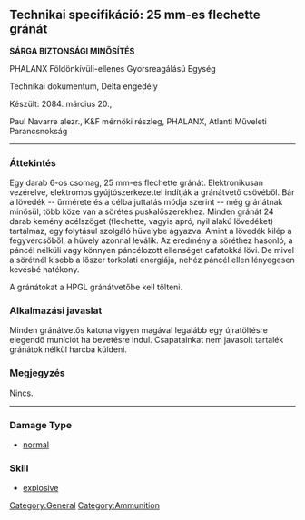 ## Technikai specifikáció: 25 mm-es flechette gránát

**SÁRGA BIZTONSÁGI MINŐSÍTÉS**

PHALANX Földönkívüli-ellenes Gyorsreagálású Egység

Technikai dokumentum, Delta engedély

Készült: 2084. március 20.,

Paul Navarre alezr., K&F mérnöki részleg, PHALANX, Atlanti Műveleti
Parancsnokság

------------------------------------------------------------------------

### Áttekintés

Egy darab 6-os csomag, 25 mm-es flechette gránát. Elektronikusan
vezérelve, elektromos gyújtószerkezettel indítják a gránátvető csövéből.
Bár a lövedék -- űrmérete és a célba juttatás módja szerint -- még
gránátnak minősül, több köze van a sörétes puskalőszerekhez. Minden
gránát 24 darab kemény acélszöget (flechette, vagyis apró, nyil alakú
lövedéket) tartalmaz, egy folytásul szolgáló hüvelybe ágyazva. Amint a
lövedék kilép a fegyvercsőből, a hüvely azonnal leválik. Az eredmény a
söréthez hasonló, a páncél nélküli vagy könnyen páncélozott ellenséget
cafatokká lövi. De mivel a sörétnél kisebb a lőszer torkolati energiája,
nehéz páncél ellen lényegesen kevésbé hatékony.

A gránátokat a HPGL gránátvetőbe kell tölteni.

### Alkalmazási javaslat

Minden gránátvetős katona vigyen magával legalább egy újratöltésre
elegendő muníciót ha bevetésre indul. Csapatainkat nem javasolt tartalék
gránátok nélkül harcba küldeni.

### Megjegyzés

Nincs.

------------------------------------------------------------------------

### Damage Type

- [normal](Damage/normal "wikilink")

### Skill

- [explosive](Skills/explosive "wikilink")

[Category:General](Category:General "wikilink")
[Category:Ammunition](Category:Ammunition "wikilink")